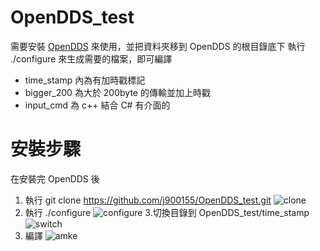 # OpenDDS_test
需要安裝 [OpenDDS](http://opendds.org/) 來使用，並把資料夾移到 OpenDDS 的根目錄底下
執行 ./configure 來生成需要的檔案，即可編譯<br>

* time_stamp 內為有加時戳標記
* bigger_200 為大於 200byte 的傳輸並加上時戳
* input_cmd 為 c++ 結合 C# 有介面的
# 安裝步驟
在安裝完 OpenDDS 後
1. 執行 git clone https://github.com/j900155/OpenDDS_test.git
![clone](img/clone.png)
2. 執行 ./configure
![configure](img/configure.png)
3.切換目錄到 OpenDDS_test/time_stamp
![switch](img/SwitchToTimeStamp.png)
4. 編譯
![amke](img/make.png)

   
